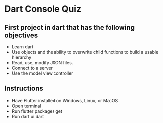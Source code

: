 # Dart Console Quiz

## First project in dart that has the following objectives
- Learn dart
- Use objects and the ability to overwrite child functions to build a usable hierarchy
- Read, use, modify JSON files.
- Connect to a server
- Use the model view controller

## Instructions
- Have Flutter installed on Windows, Linux, or MacOS
- Open terminal
- Run flutter packages get
- Run dart ui.dart
